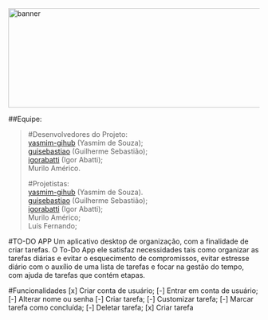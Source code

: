 <img width="1000" height="200" src="https://github.com/yasmim-github/todo-gui-app/assets/140352606/06c2af6b-3b79-4ba8-88fb-3a3c5ea0d61b" alt="banner">

##Equipe:
 
> #Desenvolvedores do Projeto: <br>
> <a href="https://github.com/yasmim-github" target=”_blank” rel=”noneferrer”>yasmim-gihub</a> (Yasmim de Souza); <br>
> <a href="https://github.com/guisebastiao" target=”_blank” rel=”noneferrer”>guisebastiao</a> (Guilherme Sebastião); <br>
> <a href="https://github.com/igorabatti" target="_blank" rel="noneferrer">igorabatti</a> (Igor Abatti); <br>
> Murilo Américo. <br>
>
> #Projetistas: <br>
> <a href="https://github.com/yasmim-github" target=”_blank” rel=”noneferrer”>yasmim-gihub</a> (Yasmim de Souza). <br>
> <a href="https://github.com/guisebastiao" target=”_blank” rel=”noneferrer”>guisebastiao</a> (Guilherme Sebastião); <br>
> <a href="https://github.com/igorabatti" target="_blank" rel="noneferrer">igorabatti</a> (Igor Abatti); <br>
> Murilo Américo; <br>
> Luís Fernando; <br>

#TO-DO APP
Um aplicativo desktop de organização, com a finalidade de criar tarefas. O To-Do App ele satisfaz necessidades tais como organizar as tarefas diárias e evitar o esquecimento de compromissos, evitar estresse diário com o auxílio de uma lista de tarefas e focar na gestão do tempo, com ajuda de tarefas que contém etapas. 

#Funcionalidades 
[x] Criar conta de usuário;
[-] Entrar em conta de usuário;
[-] Alterar nome ou senha
[-] Criar tarefa;
[-] Customizar tarefa;
[-] Marcar tarefa como concluída;
[-] Deletar tarefa;
[x] Criar tarefa
